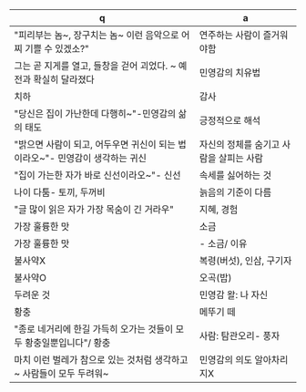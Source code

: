 q | a
---|---
"피리부는 놈~, 장구치는 놈~ 이런 음악으로 어찌 기쁠 수 있겠소?"		| 연주하는 사람이 즐거워야함
그는 곧 지게를 열고, 들창을 걷어 괴었다. ~ 예전과 확실히 달라졌다		| 민영감의 치유법
치하		| 감사
"당신은 집이 가난한데 다행히~"-민영감의 삶의 태도		| 긍정적으로 해석​
"밝으면 사람이 되고, 어두우면 귀신이 되는 법이라오~"- 민영감이 생각하는 귀신		| 자신의 정체를 숨기고 사람을 살피는 사람
"집이 가는한 자가 바로 신선이라오~"- 신선		| 속세를 싫어하는 것
나이 다툼- 토끼, 두꺼비		| 늙음의 기준이 다름
"글 많이 읽은 자가 가장 목숨이 긴 거라우"		| 지혜, 경험
가장 훌륭한 맛		| 소금
가장 훌륭한 맛		|- 소금/ 이유		| 온갖 맛 조화시킴
불사약X		| 복령(버섯), 인삼, 구기자
불사약O		| 오곡(밥)
두려운 것		| 민영감 왈: 나 자신
황충		| 메뚜기 떼
"종로 네거리에 한길 가득히 오가는 것들이 모두 황충일뿐입니다"/ 황충		| 사람: 탐관오리- 풍자
마치 이런 벌레가 참으로 있는 것처럼 생각하고~ 사람들이 모두 두려워~		| 민영감의 의도 알아차리지X